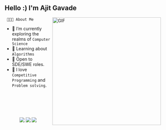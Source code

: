 
<h2> Hello :) I'm Ajit Gavade</h2>
<img align="right" alt="GIF" src="https://media1.tenor.com/images/9fb771fb621c29b0a2eae945b5ceeeb3/tenor.gif" width="350"/>

` 👨🏻‍💻 About Me`

- 🔭 I’m currently exploring the realms of `Computer Science`
- 🌱 Learning about `Algorithms`
- 💼 Open to SDE/SWE roles.
- 💚 I love `Competitive Programming` and `Problem solving`.
  <br>
  <br>

<br>
<br>
<br>
<p align="center"> 
  <a href="https://www.linkedin.com/in/ajitgavade02/" target="_blank"><img src="https://img.shields.io/badge/LinkedIn-0077B5?style=for-the-badge&logo=linkedin&logoColor=white"/></a>
  <a href="mailto:ajitgavade02@outlook.com" target="_blank"><img src="https://img.shields.io/badge/Gmail-D14836?style=for-the-badge&logo=gmail&logoColor=white"/></a>
  <a href="https://drive.google.com/file/d/1pAfHZMRTr_RqUH6k3_jbPH9KVnxSRXyd/view?usp=drive_link" target="_blank"><img src="https://img.shields.io/badge/RESUME📄-0077B5?style=for-the-badge&logo=Download&logoColor=blue"/></a>


